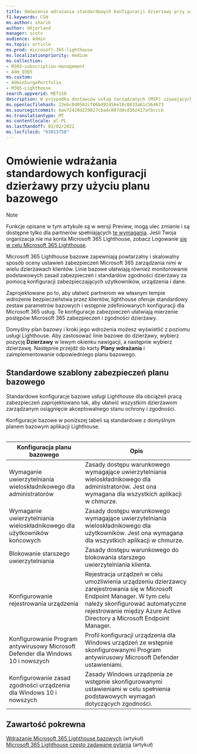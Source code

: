 ```yaml
---
title: Omówienie wdrażania standardowych konfiguracji dzierżawy przy użyciu planu bazowego
f1.keywords: CSH
ms.author: sharik
author: SKjerland
manager: scotv
audience: Admin
ms.topic: article
ms.prod: microsoft-365-lighthouse
ms.localizationpriority: medium
ms.collection:
- M365-subscription-management
- Adm_O365
ms.custom:
- AdminSurgePortfolio
- M365-Lighthouse
search.appverid: MET150
description: W przypadku dostawców usług zarządzanych (MSP) używających Microsoft 365 Lighthouse informacji o wdrażaniu standardowych konfiguracji dzierżawy przy użyciu planu bazowego.
ms.openlocfilehash: 23ebc0d0562cf06bd92456e18c0833a61c564673
ms.sourcegitcommit: bae72428d229827cba4c807d9cd362417afbcccb
ms.translationtype: MT
ms.contentlocale: pl-PL
ms.lasthandoff: 02/02/2022
ms.locfileid: "63013758"
---
```

# <a name="overview-of-using-baselines-to-deploy-standard-tenant-configurations"></a>Omówienie wdrażania standardowych konfiguracji dzierżawy przy użyciu planu bazowego 

> [!NOTE]
> Funkcje opisane w tym artykule są w wersji Preview, mogą ulec zmianie i są dostępne tylko dla partnerów spełniających [te wymagania](m365-lighthouse-requirements.md). Jeśli Twoja organizacja nie ma konta Microsoft 365 Lighthouse, zobacz Logowanie [się w celu Microsoft 365 Lighthouse](m365-lighthouse-sign-up.md).

Microsoft 365 Lighthouse bazowe zapewniają powtarzalny i skalowalny sposób oceny ustawień zabezpieczeń Microsoft 365 zarządzania nimi w wielu dzierżawach klientów. Linie bazowe ułatwiają również monitorowanie podstawowych zasad zabezpieczeń i standardów zgodności dzierżawy za pomocą konfiguracji zabezpieczających użytkowników, urządzenia i dane.

Zaprojektowane po to, aby ułatwić partnerom we własnym tempie wdrożenie bezpieczeństwa przez klientów, lighthouse oferuje standardowy zestaw parametrów bazowych i wstępnie zdefiniowanych konfiguracji dla Microsoft 365 usług. Te konfiguracje zabezpieczeń ułatwiają mierzenie postępów Microsoft 365 zabezpieczeń i zgodności dzierżawy.

Domyślny plan bazowy i kroki jego wdrożenia możesz wyświetlić z poziomu usługi Lighthouse. Aby zastosować linie bazowe do dzierżawy, wybierz pozycję **Dzierżawy** w lewym okienku nawigacji, a następnie wybierz dzierżawę. Następnie przejdź do karty **Plany wdrażania** i zaimplementowanie odpowiedniego planu bazowego.

## <a name="standard-baseline-security-templates"></a>Standardowe szablony zabezpieczeń planu bazowego

Standardowe konfiguracje bazowe usługi Lighthouse dla obciążeń pracą zabezpieczeń zaprojektowano tak, aby ułatwić wszystkim dzierżawom zarządzanym osiągnięcie akceptowalnego stanu ochrony i zgodności.

Konfiguracje bazowe w poniższej tabeli są standardowe z domyślnym planem bazowym aplikacji Lighthouse.<br><br>

| Konfiguracja planu bazowego | Opis |
|--|--|
| Wymaganie uwierzytelniania wieloskładnikowego dla administratorów | Zasady dostępu warunkowego wymagające uwierzytelniania wieloskładnikowego dla administratorów. Jest ona wymagana dla wszystkich aplikacji w chmurze. |
| Wymaganie uwierzytelniania wieloskładnikowego dla użytkowników końcowych | Zasady dostępu warunkowego wymagające uwierzytelniania wieloskładnikowego dla użytkowników. Jest ona wymagana dla wszystkich aplikacji w chmurze. |
| Blokowanie starszego uwierzytelniania | Zasady dostępu warunkowego do blokowania starszego uwierzytelniania klienta. |
| Konfigurowanie rejestrowania urządzenia | Rejestracja urządzeń w celu umożliwienia urządzeniu dzierżawcy zarejestrowania się w Microsoft Endpoint Manager. W tym celu należy skonfigurować automatyczne rejestrowanie między Azure Active Directory a Microsoft Endpoint Manager. |
| Konfigurowanie Program antywirusowy Microsoft Defender dla Windows 10 i nowszych | Profil konfiguracji urządzenia dla Windows urządzeń ze wstępnie skonfigurowanymi Program antywirusowy Microsoft Defender ustawieniami. |
| Konfigurowanie zasad zgodności urządzenia dla Windows 10 i nowszych | Zasady Windows urządzenia ze wstępnie skonfigurowanymi ustawieniami w celu spełnienia podstawowych wymagań dotyczących zgodności. |

## <a name="related-content"></a>Zawartość pokrewna

[Wdrażanie Microsoft 365 Lighthouse bazowych](m365-lighthouse-deploy-baselines.md) (artykuł)\
[Microsoft 365 Lighthouse często zadawane pytania](m365-lighthouse-faq.yml) (artykuł)
